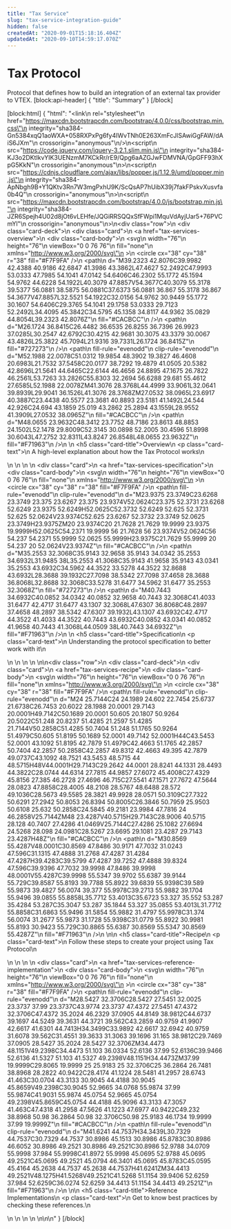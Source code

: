 ```yaml
---
title: "Tax Service"
slug: "tax-service-integration-guide"
hidden: false
createdAt: "2020-09-01T15:18:16.404Z"
updatedAt: "2020-09-10T14:59:17.070Z"
---
```

# Tax Protocol

Protocol that defines how to build an integration of an external tax provider to VTEX.
[block:api-header]
{
  "title": "Summary"
}
[/block]

[block:html]
{
  "html": "<link\n  rel=\"stylesheet\"\n  href=\"https://maxcdn.bootstrapcdn.com/bootstrap/4.0.0/css/bootstrap.min.css\"\n  integrity=\"sha384-Gn5384xqQ1aoWXA+058RXPxPg6fy4IWvTNh0E263XmFcJlSAwiGgFAW/dAiS6JXm\"\n  crossorigin=\"anonymous\"\n/>\n<script\n  src=\"https://code.jquery.com/jquery-3.2.1.slim.min.js\"\n  integrity=\"sha384-KJ3o2DKtIkvYIK3UENzmM7KCkRr/rE9/Qpg6aAZGJwFDMVNA/GpGFF93hXpG5KkN\"\n  crossorigin=\"anonymous\"\n></script>\n<script\n  src=\"https://cdnjs.cloudflare.com/ajax/libs/popper.js/1.12.9/umd/popper.min.js\"\n  integrity=\"sha384-ApNbgh9B+Y1QKtv3Rn7W3mgPxhU9K/ScQsAP7hUibX39j7fakFPskvXusvfa0b4Q\"\n  crossorigin=\"anonymous\"\n></script>\n<script\n  src=\"https://maxcdn.bootstrapcdn.com/bootstrap/4.0.0/js/bootstrap.min.js\"\n  integrity=\"sha384-JZR6Spejh4U02d8jOt6vLEHfe/JQGiRRSQQxSfFWpi1MquVdAyjUar5+76PVCmYl\"\n  crossorigin=\"anonymous\"\n></script>\n<div class=\"row\">\n  <div class=\"card-deck\">\n    <div class=\"card\">\n      <a href=\"tax-services-overview\">\n        <div class=\"card-body\">\n          <svg\n            width=\"76\"\n            height=\"76\"\n            viewBox=\"0 0 76 76\"\n            fill=\"none\"\n            xmlns=\"http://www.w3.org/2000/svg\"\n          >\n            <circle cx=\"38\" cy=\"38\" r=\"38\" fill=\"#F7F9FA\" />\n            <path\n              d=\"M39.2323 42.8076C39.9982 42.4388 40.9186 42.6847 41.3986 43.3862L47.4627 52.2492C47.9993 53.0333 47.7985 54.1041 47.0142 54.6406C46.2302 55.1772 45.1594 54.9762 44.6228 54.1922L40.3079 47.8857V54.3677C40.3079 55.3178 39.5377 56.0881 38.5875 56.0881C37.6373 56.0881 36.867 55.3178 36.867 54.3677V47.8857L32.5521 54.1922C32.0156 54.9762 30.9449 55.1772 30.1607 54.6406C29.3765 54.1041 29.1758 53.0333 29.7123 52.2492L34.4095 45.3842C34.5795 45.1358 34.8117 44.9362 35.0829 44.8054L39.2323 42.8076Z\"\n              fill=\"#CACBCC\"\n            />\n            <path\n              d=\"M26.1724 36.8415C26.4482 36.6535 26.8255 36.7396 26.9923 37.0285L30.2547 42.6792C30.4215 42.9681 30.3075 43.3379 30.0067 43.4826L25.3822 45.7094L21.9316 39.7331L26.1724 36.8415Z\"\n              fill=\"#727273\"\n            />\n            <path\n              fill-rule=\"evenodd\"\n              clip-rule=\"evenodd\"\n              d=\"M52.1988 22.0078C51.0312 19.9854 48.3902 19.3827 46.4608 20.6983L21.7532 37.5458C20.0177 38.7292 19.4879 41.0505 20.5382 42.8696L21.5641 44.6465C22.6144 46.4656 24.8895 47.1675 26.7822 46.2561L53.7263 33.2826C55.8303 32.2694 56.6288 29.681 55.4612 27.6585L52.1988 22.0078ZM41.3076 28.3768L44.4999 33.9061L32.0641 39.8939L29.9041 36.1526L41.3076 28.3768ZM27.0532 38.0965L23.6917 40.3887C23.4438 40.5577 23.3681 40.8893 23.5181 41.1492L24.544 42.926C24.694 43.1859 25.019 43.2862 25.2894 43.1559L28.9552 41.3909L27.0532 38.0965Z\"\n              fill=\"#CACBCC\"\n            />\n            <path\n              d=\"M48.0655 23.9632C48.3412 23.7752 48.7186 23.8613 48.8853 24.1502L52.1478 29.8009C52.3145 30.0898 52.2005 30.4596 51.8998 30.6043L47.2752 32.8311L43.8247 26.8548L48.0655 23.9632Z\"\n              fill=\"#F71963\"\n            />\n          </svg>\n          <h5 class=\"card-title\">Overview</h5>\n          <p class=\"card-text\">\n            A high-level explanation about how the Tax Protocol works\n          </p>\n        </div>\n      </a>\n    </div>\n    <div class=\"card\">\n      <a href=\"tax-services-specification\">\n        <div class=\"card-body\">\n          <svg\n            width=\"76\"\n            height=\"76\"\n            viewBox=\"0 0 76 76\"\n            fill=\"none\"\n            xmlns=\"http://www.w3.org/2000/svg\"\n          >\n            <circle cx=\"38\" cy=\"38\" r=\"38\" fill=\"#F7F9FA\" />\n            <path\n              fill-rule=\"evenodd\"\n              clip-rule=\"evenodd\"\n              d=\"M23.9375 23.3749C23.6268 23.3749 23.375 23.6267 23.375 23.9374V52.0624C23.375 52.3731 23.6268 52.6249 23.9375 52.6249H52.0625C52.3732 52.6249 52.625 52.3731 52.625 52.0624V23.9374C52.625 23.6267 52.3732 23.3749 52.0625 23.3749H23.9375ZM20 23.9374C20 21.7628 21.7629 19.9999 23.9375 19.9999H52.0625C54.2371 19.9999 56 21.7628 56 23.9374V52.0624C56 54.237 54.2371 55.9999 52.0625 55.9999H23.9375C21.7629 55.9999 20 54.237 20 52.0624V23.9374Z\"\n              fill=\"#CACBCC\"\n            />\n            <path\n              d=\"M35.2553 32.3068C35.9143 32.9658 35.9143 34.0342 35.2553 34.6932L31.9485 38L35.2553 41.3068C35.9143 41.9658 35.9143 43.0341 35.2553 43.6932C34.5962 44.3522 33.5278 44.3522 32.8688 43.6932L28.3688 39.1932C27.7098 38.5342 27.7098 37.4658 28.3688 36.8068L32.8688 32.3068C33.5278 31.6477 34.5962 31.6477 35.2553 32.3068Z\"\n              fill=\"#727273\"\n            />\n            <path\n              d=\"M40.7443 34.6932C40.0852 34.0342 40.0852 32.9658 40.7443 32.3068C41.4033 31.6477 42.4717 31.6477 43.1307 32.3068L47.6307 36.8068C48.2897 37.4658 48.2897 38.5342 47.6307 39.1932L43.1307 43.6932C42.4717 44.3522 41.4033 44.3522 40.7443 43.6932C40.0852 43.0341 40.0852 41.9658 40.7443 41.3068L44.0509 38L40.7443 34.6932Z\"\n              fill=\"#F71963\"\n            />\n          </svg>\n          <h5 class=\"card-title\">Specification</h5>\n          <p class=\"card-text\">\n            Understanding the protocol specification to better work with it\n          </p>\n        </div>\n      </a>\n    </div>\n  </div>\n</div>\n<div class=\"row\">\n  <div class=\"card-deck\">\n    <div class=\"card\">\n      <a href=\"tax-services-recipe\">\n        <div class=\"card-body\">\n          <svg\n            width=\"76\"\n            height=\"76\"\n            viewBox=\"0 0 76 76\"\n            fill=\"none\"\n            xmlns=\"http://www.w3.org/2000/svg\"\n          >\n            <circle cx=\"38\" cy=\"38\" r=\"38\" fill=\"#F7F9FA\" />\n            <path\n              fill-rule=\"evenodd\"\n              clip-rule=\"evenodd\"\n              d=\"M24 25.7144C24 24.1989 24.602 22.7454 25.6737 21.6738C26.7453 20.6022 28.1988 20.0001 29.7143 20.0001H49.7142C50.1689 20.0001 50.605 20.1807 50.9264 20.5022C51.248 20.8237 51.4285 21.2597 51.4285 21.7144V50.2858C51.4285 50.7404 51.248 51.1765 50.9264 51.4979C50.605 51.8195 50.1689 52.0001 49.7142 52.0001H44C43.5453 52.0001 43.1092 51.8195 42.7879 51.4979C42.4663 51.1765 42.2857 50.7404 42.2857 50.2858C42.2857 49.8312 42.4663 49.395 42.7879 49.0737C43.1092 48.7521 43.5453 48.5715 44 48.5715H48V44.0001H29.7143C29.2642 44.0001 28.8241 44.1331 28.4493 44.3822C28.0744 44.6314 27.7815 44.9857 27.6072 45.4008C27.4329 45.8156 27.385 46.2728 27.4696 46.715C27.5541 47.1571 27.7672 47.5644 28.0823 47.8858C28.4005 48.2108 28.5767 48.6488 28.572 49.1036C28.5673 49.5585 28.3821 49.9928 28.0571 50.3109C27.7322 50.6291 27.2942 50.8053 26.8394 50.8005C26.3846 50.7959 25.9503 50.6108 25.632 50.2858C24.5845 49.2181 23.9984 47.7816 24 46.2858V25.7144ZM48 23.4287V40.5715H29.7143C28.9006 40.5715 28.128 40.7407 27.4286 41.0469V25.7144C27.4286 25.1082 27.6694 24.5268 28.098 24.0981C28.5267 23.6695 29.1081 23.4287 29.7143 23.4287H48Z\"\n              fill=\"#CACBCC\"\n            />\n            <path\n              d=\"M30.8569 55.4287V48.0001C30.8569 47.8486 30.9171 47.7032 31.0243 47.596C31.1315 47.4888 31.2768 47.4287 31.4284 47.4287H39.4283C39.5799 47.4287 39.7252 47.4888 39.8324 47.596C39.9396 47.7032 39.9998 47.8486 39.9998 48.0001V55.4287C39.9998 55.5347 39.9702 55.6387 39.9144 55.729C39.8587 55.8193 39.7788 55.8922 39.6839 55.9398C39.589 55.9873 39.4827 56.0074 39.377 55.9978C39.2713 55.9882 39.1704 55.9496 39.0855 55.8858L35.7712 53.4013C35.6723 53.327 35.552 53.287 35.4284 53.287C35.3047 53.287 35.1844 53.327 35.0855 53.4013L31.7712 55.8858C31.6863 55.9496 31.5854 55.9882 31.4797 55.9978C31.374 56.0074 31.2677 55.9873 31.1728 55.9398C31.0779 55.8922 30.9981 55.8193 30.9423 55.729C30.8865 55.6387 30.8569 55.5347 30.8569 55.4287Z\"\n              fill=\"#F71963\"\n            />\n          </svg>\n\n          <h5 class=\"card-title\">Recipe</h5>\n          <p class=\"card-text\">\n            Follow these steps to create your project using Tax Protocol\n          </p>\n        </div>\n      </a>\n    </div>\n    <div class=\"card\">\n      <a href=\"tax-services-reference-implementation\">\n        <div class=\"card-body\">\n          <svg\n            width=\"76\"\n            height=\"76\"\n            viewBox=\"0 0 76 76\"\n            fill=\"none\"\n            xmlns=\"http://www.w3.org/2000/svg\"\n          >\n            <circle cx=\"38\" cy=\"38\" r=\"38\" fill=\"#F7F9FA\" />\n            <path\n              fill-rule=\"evenodd\"\n              clip-rule=\"evenodd\"\n              d=\"M28.5427 32.3706C28.5427 27.5451 32.0025 23.3737 37.99 23.3737C43.9774 23.3737 47.4372 27.5451 47.4372 32.3706C47.4372 35.2024 46.2329 37.0905 44.8149 38.9812C44.6737 39.1697 44.5249 39.3631 44.3721 39.562C43.2859 40.9759 41.9907 42.6617 41.6301 44.7413H34.3499C33.9892 42.6617 32.6942 40.9759 31.6078 39.562C31.4551 39.3633 31.3063 39.1696 31.165 38.9812C29.7469 37.0905 28.5427 35.2024 28.5427 32.3706ZM34.4473 48.1151V49.2398C34.4473 51.103 36.0334 52.6136 37.99 52.6136C39.9466 52.6136 41.5327 51.103 41.5327 49.2398V48.1151H34.4473ZM37.99 19.9999C29.8065 19.9999 25 25.9183 25 32.3706C25 36.2864 26.7481 38.8968 28.2822 40.9422C28.4174 41.1224 28.5481 41.2957 28.6743 41.463C30.0704 43.3133 30.9045 44.4188 30.9045 45.8659V49.2398C30.9045 52.9665 34.0768 55.9874 37.99 55.9874C41.9031 55.9874 45.0754 52.9665 45.0754 49.2398V45.8659C45.0754 44.4188 45.9096 43.3133 47.3057 41.463C47.4318 41.2958 47.5626 41.1223 47.6977 40.9422C49.232 38.8968 50.98 36.2864 50.98 32.3706C50.98 25.9183 46.1734 19.9999 37.99 19.9999Z\"\n              fill=\"#CACBCC\"\n            />\n            <path\n              fill-rule=\"evenodd\"\n              clip-rule=\"evenodd\"\n              d=\"M41.6241 44.7537H34.3439L30.7329 44.7537C30.7329 44.7537 30.8986 45.1513 30.8986 45.8783C30.8986 46.6052 30.8986 49.2521 30.8986 49.2521C30.8986 52.9788 34.0709 55.9998 37.984 55.9998C41.8972 55.9998 45.0695 52.9788 45.0695 49.2521C45.0695 49.2521 45.0794 46.3401 45.0695 45.8783C45.0595 45.4164 45.2638 44.7537 45.2638 44.7537H41.6241ZM34.4413 49.2521V48.1275H41.5268V49.2521C41.5268 51.1154 39.9406 52.6259 37.984 52.6259C36.0274 52.6259 34.4413 51.1154 34.4413 49.2521Z\"\n              fill=\"#F71963\"\n            />\n          </svg>\n\n          <h5 class=\"card-title\">Reference Implementations</h5>\n          <p class=\"card-text\">\n            Get to know best practices by checking these references.\n          </p>\n        </div>\n      </a>\n    </div>\n  </div>\n</div>\n<style>\n  .field-description a[href],\n  .field-description a:not([href=\"\"]),\n  .markdown-body a[href],\n  .markdown-body a:not([href=\"\"]) {\n    text-decoration: none;\n  }\n  a {\n    color: inherit;\n    text-decoration: none;\n  }\n  .card {\n    transition: all 0.2s ease-in-out;\n    margin-top: 20px;\n    margin-bottom: 20px;\n  }\n  a:hover {\n    text-decoration: none;\n    cursor: pointer;\n    color: #f71963;\n  }\n</style>\n"
}
[/block]